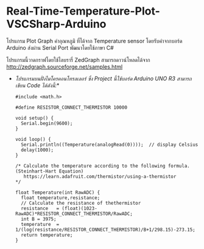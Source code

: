 # Real-Time-Temperature-Plot-VSCSharp-Arduino
โปรแกรม Plot Graph ค่าอุณหภูมิ ที่ได้จาก Temperature sensor โดยรับค่าจากบอร์ด Arduino ส่งผ่าน Serial Port พัฒนาโดยใช้ภาษา C#

โปรแกรมนี้วาดกราฟโดยใช้ไลบรารี่ ZedGraph สามารถดาวน์โหลดได้จาก http://zedgraph.sourceforge.net/samples.html 

*   *โปรแกรมบนฝั่งไมโครคอนโทรลเลอร์ ซึ่ง Project นี้ใช้บอร์ด Arduino UNO R3 สามารถเขียน Code ได้ดังนี้:**

        #include <math.h>
        
        #define RESISTOR_CONNECT_THERMISTOR	10000
        
        void setup() {
          Serial.begin(9600);
        }
        
        void loop() {
          Serial.println((Temperature(analogRead(0))));  // display Celsius
          delay(1000);
        }
        
        /* Calculate the temperature according to the following formula. (Steinhart-Hart Equation)
           https://learn.adafruit.com/thermistor/using-a-thermistor
        */
        
        float Temperature(int RawADC) {
          float temperature,resistance;
          // Calculate the resistance of thethermistor
          resistance   = (float)(1023-RawADC)*RESISTOR_CONNECT_THERMISTOR/RawADC;
          int B = 3975;
          temperature  = 1/(log(resistance/RESISTOR_CONNECT_THERMISTOR)/B+1/298.15)-273.15;
          return temperature;
        }
